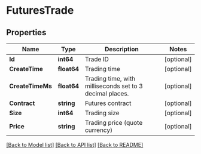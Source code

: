 # FuturesTrade

## Properties

Name | Type | Description | Notes
------------ | ------------- | ------------- | -------------
**Id** | **int64** | Trade ID | [optional] 
**CreateTime** | **float64** | Trading time | [optional] 
**CreateTimeMs** | **float64** | Trading time, with milliseconds set to 3 decimal places. | [optional] 
**Contract** | **string** | Futures contract | [optional] 
**Size** | **int64** | Trading size | [optional] 
**Price** | **string** | Trading price (quote currency) | [optional] 

[[Back to Model list]](../README.md#documentation-for-models) [[Back to API list]](../README.md#documentation-for-api-endpoints) [[Back to README]](../README.md)


